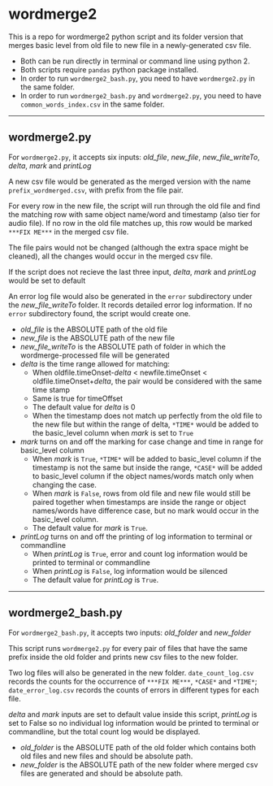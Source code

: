 # wordmerge2

This is a repo for wordmerge2 python script and its folder version that merges basic level from old file to new file in a newly-generated csv file. 

- Both can be run directly in terminal or command line using python 2. 
- Both scripts require `pandas` python package installed.
- In order to run `wordmerge2_bash.py`, you need to have `wordmerge2.py` in the same folder. 
- In order to run `wordmerge2_bash.py` and `wordmerge2.py`, you need to have `common_words_index.csv` in the same folder. 
----
## wordmerge2.py

For `wordmerge2.py`, it accepts six inputs: *old_file*, *new_file*, *new_file_writeTo*, *delta*, *mark* and *printLog*

A new csv file would be generated as the merged version with the name `prefix_wordmerged.csv`, with prefix from the file pair. 

For every row in the new file, the script will run through the old file and find the matching row with same object name/word and timestamp (also tier for audio file). If no row in the old file matches up, this row would be marked `***FIX ME***` in the merged csv file. 

The file pairs would not be changed (although the extra space might be cleaned), all the changes would occur in the merged csv file. 

If the script does not recieve the last three input, *delta*, *mark* and *printLog* would be set to default 

An error log file would also be generated in the `error` subdirectory under the *new_file_writeTo* folder. It records detailed error log information. If no `error` subdirectory found, the script would create one.  

- *old_file* is the ABSOLUTE path of the old file
- *new_file* is the ABSOLUTE path of the new file
- *new_file_writeTo* is the ABSOLUTE path of folder in which the wordmerge-processed file will be generated
- *delta* is the time range allowed for matching: 
  * When oldfile.timeOnset-*delta* < newfile.timeOnset < oldfile.timeOnset+*delta*, the pair would be considered with the same time stamp
  * Same is true for timeOffset
  * The default value for *delta* is 0
  * When the timestamp does not match up perfectly from the old file to the new file but within the range of delta, `*TIME*` would be added to the basic_level column when *mark* is set to `True`
- *mark* turns on and off the marking for case change and time in range for basic_level column
  * When *mark* is `True`, `*TIME*` will be added to basic_level column if the timestamp is not the same but inside the range, `*CASE*` will be added to basic_level column if the object names/words match only when changing the case. 
  * When *mark* is `False`, rows from old file and new file would still be paired together when timestamps are inside the range or object names/words have difference case, but no mark would occur in the basic_level column. 
  * The default value for *mark* is `True`. 
- *printLog* turns on and off the printing of log information to terminal or commandline
  * When *printLog* is `True`, error and count log information would be printed to terminal or commandline
  * When *printLog* is `False`, log information would be silenced
  * The default value for *printLog* is `True`. 
  
---
## wordmerge2_bash.py
For `wordmerge2_bash.py`, it accepts two inputs: *old_folder* and *new_folder*

This script runs `wordmerge2.py` for every pair of files that have the same prefix inside the old folder and prints new csv files to the new folder. 

Two log files will also be generated in the new folder. `date_count_log.csv` records the counts for the occurrence of `***FIX ME***`, `*CASE*` and `*TIME*`; `date_error_log.csv` records the counts of errors in different types for each file. 

*delta* and *mark* inputs are set to default value inside this script, *printLog* is set to False so no individual log information would be printed to terminal or commandline, but the total count log would be displayed. 

- *old_folder* is the ABSOLUTE path of the old folder which contains both old files and new files and should be absolute path. 
- *new_folder* is the ABSOLUTE path of the new folder where merged csv files are generated and should be absolute path. 
